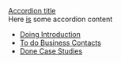 <div class="au-body spacing">
  <section class="au-accordion">
    <a href="#accordion-default" class="au-accordion__title js-au-accordion" aria-controls="accordion-default" aria-expanded="true" onclick="return AU.accordion.Toggle( this )">Accordion title</a>
    <div class="au-accordion__body" id="accordion-default">
      <div class="au-accordion__body-wrapper">
        Here <a href="#url">is</a> some accordion content
      </div>
    </div>
  </section>
  <ul class="au-progress-indicator">
    <li>
      <a class="au-progress-indicator__link au-progress-indicator__link--doing" href="#url">
        <span class="au-progress-indicator__status">Doing</span>
        Introduction
      </a>
    </li>
    <li>
      <a class="au-progress-indicator__link au-progress-indicator__link--todo" href="#url">
        <span class="au-progress-indicator__status">To do</span>
        Business Contacts
      </a>
    </li>
    <li>
      <a class="au-progress-indicator__link au-progress-indicator__link--done" href="#url">
        <span class="au-progress-indicator__status">Done</span>
        Case Studies
      </a>
    </li>
  </ul>
</div>
